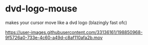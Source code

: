 # dvd-logo-mouse

makes your cursor move like a dvd logo (blazingly fast ofc)


https://user-images.githubusercontent.com/33136161/198850968-9f5726a0-733e-4c60-a49d-c8af110afa2b.mov

